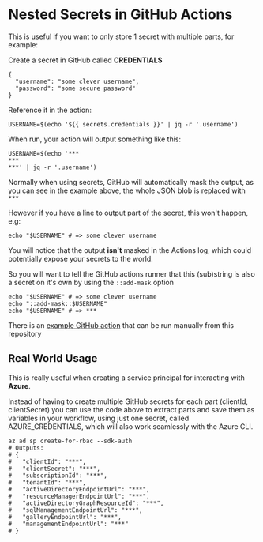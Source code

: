 # Nested Secrets in GitHub Actions

This is useful if you want to only store 1 secret with multiple parts, for example:

Create a secret in GitHub called **CREDENTIALS**

```
{
  "username": "some clever username",
  "password": "some secure password"
}
```

Reference it in the action:

```
USERNAME=$(echo '${{ secrets.credentials }}' | jq -r '.username')
```

When run, your action will output something like this:

```
USERNAME=$(echo '***
***
***' | jq -r '.username')
```

Normally when using secrets, GitHub will automatically mask the output, as you can see in the example above, the whole JSON blob is replaced with `***`

However if you have a line to output part of the secret, this won't happen, e.g:

```
echo "$USERNAME" # => some clever username
```

You will notice that the output **isn't** masked in the Actions log, which could potentially expose your secrets to the world.

So you will want to tell the GitHub actions runner that this (sub)string is also a secret on it's own by using the `::add-mask` option

```
echo "$USERNAME" # => some clever username
echo "::add-mask::$USERNAME"
echo "$USERNAME" # => ***
```

There is an [example GitHub action](.github/workflows/test.yml) that can be run manually from this repository

## Real World Usage

This is really useful when creating a service principal for interacting with **Azure**.

Instead of having to create multiple GitHub secrets for each part (clientId, clientSecret) you can use the code above to extract parts and save them as variables in your workflow, using just one secret, called AZURE_CREDENTIALS, which will also work seamlessly with the Azure CLI.

```
az ad sp create-for-rbac --sdk-auth
# Outputs:
# {
#   "clientId": "***",
#   "clientSecret": "***",
#   "subscriptionId": "***",
#   "tenantId": "***",
#   "activeDirectoryEndpointUrl": "***",
#   "resourceManagerEndpointUrl": "***",
#   "activeDirectoryGraphResourceId": "***",
#   "sqlManagementEndpointUrl": "***",
#   "galleryEndpointUrl": "***",
#   "managementEndpointUrl": "***"
# }

```


